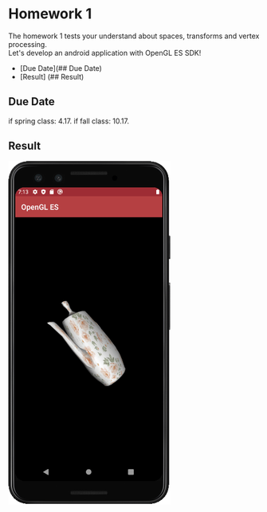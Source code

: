 # Homework 1
The homework 1 tests your understand about spaces, transforms and vertex processing.  
Let's develop an android application with OpenGL ES SDK!

* [Due Date](## Due Date)
* [Result] (## Result)

## Due Date
if spring class: 4.17.
if fall class: 10.17.


## Result
![](img/result.gif)